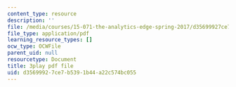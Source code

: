 ```yaml
---
content_type: resource
description: ''
file: /media/courses/15-071-the-analytics-edge-spring-2017/d35699927ce7b5391b44a22c574bc055_RmUVz9jEnzg.pdf
file_type: application/pdf
learning_resource_types: []
ocw_type: OCWFile
parent_uid: null
resourcetype: Document
title: 3play pdf file
uid: d3569992-7ce7-b539-1b44-a22c574bc055
---
```

